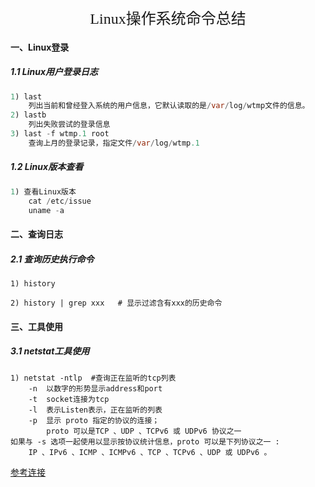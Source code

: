 <center><font size=5 face="黑体">Linux操作系统命令总结</font></center>

#### 一、Linux登录

##### 1.1 Linux用户登录日志

```java
1) last 
    列出当前和曾经登入系统的用户信息，它默认读取的是/var/log/wtmp文件的信息。
2) lastb
    列出失败尝试的登录信息
3) last -f wtmp.1 root
    查询上月的登录记录，指定文件/var/log/wtmp.1
```

##### 1.2 Linux版本查看

```java
1) 查看Linux版本
    cat /etc/issue
    uname -a
```



#### 二、查询日志

##### 2.1 查询历史执行命令

```shell
1) history

2) history | grep xxx   # 显示过滤含有xxx的历史命令
```



#### 三、工具使用

##### 3.1 netstat工具使用

```shell
1) netstat -ntlp  #查询正在监听的tcp列表
    -n  以数字的形势显示address和port 
    -t  socket连接为tcp
    -l  表示Listen表示，正在监听的列表
    -p	显示 proto 指定的协议的连接；
    	proto 可以是TCP 、UDP 、TCPv6 或 UDPv6 协议之一
如果与 -s 选项一起使用以显示按协议统计信息，proto 可以是下列协议之一 :
  	IP 、IPv6 、ICMP 、ICMPv6 、TCP 、TCPv6 、UDP 或 UDPv6 。

```

[参考连接](https://www.iteye.com/blog/wsmajunfeng-1222526)


